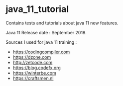 # java_11_tutorial
Contains tests and tutorials about java 11 new features.

Java 11 Release date : September 2018.

Sources I used for java 11 training :
- https://codingcompiler.com	
- https://dzone.com
- http://zetcode.com
- https://blog.codefx.org
- https://winterbe.com
- https://craftsmen.nl